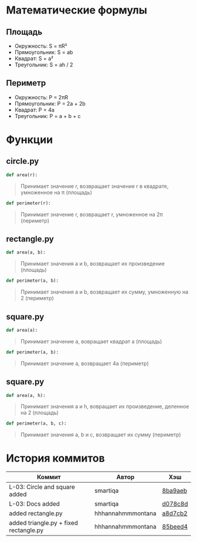 # Математические формулы
## Площадь
- Окружность: S = πR²
- Прямоугольник: S = ab
- Квадрат: S = a²
- Треугольник: S = ah / 2

## Периметр
- Окружность: P = 2πR
- Прямоугольник: P = 2a + 2b
- Квадрат: P = 4a
- Треугольник: P = a + b + c

# Функции
## circle.py
```python
def area(r):
```
> Принимает значение r, возвращает значение r в квадрате, умноженное на π (площадь)

```python
def perimeter(r):
```
> Принимает значение r, возвращает r, умноженное на 2π (периметр)

## rectangle.py
```python
def area(a, b):
```
> Принимает значения a и b, возвращает их произведение (площадь)

```python
def perimeter(a, b):
```
> Принимает значения a и b, возвращает их сумму, умноженную на 2 (периметр)

## square.py
```python
def area(a):
```
> Принимает значение a, вовращает квадрат a (площадь)

```python
def perimeter(a, b):
```
> Принимает значение a, возвращает 4a (периметр)

## square.py
```python
def area(a, h):
```
> Принимает значения a и h, вовращает их произведение, деленное на 2 (площадь)

```python
def perimeter(a, b, c):
```
> Принимает значения a, b и c, возвращает их сумму (периметр)

# История коммитов
| Коммит | Автор | Хэш |
| --- | --- | --- |
| L-03: Circle and square added | smartiqa | [8ba9aeb](https://github.com/hhhannahmmmontana/geometric_lib/commit/8ba9aeb3cea847b63a91ac378a2a6db758682460) |
| L-03: Docs added | smartiqa | [d078c8d](https://github.com/hhhannahmmmontana/geometric_lib/commit/d078c8d9ee6155f3cb0e577d28d337b791de28e2) |
| added rectangle.py | hhhannahmmmontana | [a8d7cb2](https://github.com/hhhannahmmmontana/geometric_lib/commit/a8d7cb25d5820c435447b411d96e4354e53fd8de) |
| added triangle.py + fixed rectangle.py | hhhannahmmmontana | [85beed4](https://github.com/hhhannahmmmontana/geometric_lib/commit/85beed4e687fcf35a76ea4f9678cab538cb5a330) |